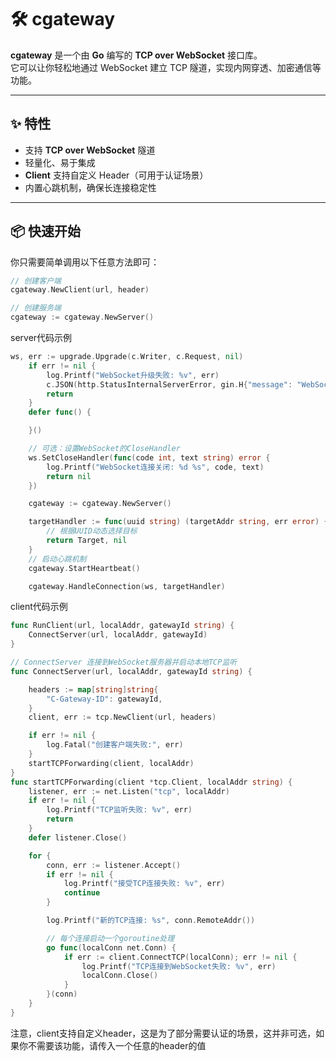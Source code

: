 # 🛠️ cgateway

**cgateway** 是一个由 **Go** 编写的 **TCP over WebSocket** 接口库。  
它可以让你轻松地通过 WebSocket 建立 TCP 隧道，实现内网穿透、加密通信等功能。

---

## ✨ 特性
- 支持 **TCP over WebSocket** 隧道
- 轻量化、易于集成
- **Client** 支持自定义 Header（可用于认证场景）
- 内置心跳机制，确保长连接稳定性

---

## 📦 快速开始

你只需要简单调用以下任意方法即可：
```go
// 创建客户端
cgateway.NewClient(url, header)

// 创建服务端
cgateway := cgateway.NewServer()
`````

server代码示例
`````go
ws, err := upgrade.Upgrade(c.Writer, c.Request, nil)
	if err != nil {
		log.Printf("WebSocket升级失败: %v", err)
		c.JSON(http.StatusInternalServerError, gin.H{"message": "WebSocket连接失败"})
		return
	}
	defer func() {

	}()

	// 可选：设置WebSocket的CloseHandler
	ws.SetCloseHandler(func(code int, text string) error {
		log.Printf("WebSocket连接关闭: %d %s", code, text)
		return nil
	})

	cgateway := cgateway.NewServer()

	targetHandler := func(uuid string) (targetAddr string, err error) {
		// 根据UUID动态选择目标
		return Target, nil
	}
	// 启动心跳机制
	cgateway.StartHeartbeat()

	cgateway.HandleConnection(ws, targetHandler)
``````

client代码示例
````go
func RunClient(url, localAddr, gatewayId string) {
	ConnectServer(url, localAddr, gatewayId)
}

// ConnectServer 连接到WebSocket服务器并启动本地TCP监听
func ConnectServer(url, localAddr, gatewayId string) {

	headers := map[string]string{
		"C-Gateway-ID": gatewayId,
	}
	client, err := tcp.NewClient(url, headers)

	if err != nil {
		log.Fatal("创建客户端失败:", err)
	}
	startTCPForwarding(client, localAddr)
}
func startTCPForwarding(client *tcp.Client, localAddr string) {
	listener, err := net.Listen("tcp", localAddr)
	if err != nil {
		log.Printf("TCP监听失败: %v", err)
		return
	}
	defer listener.Close()

	for {
		conn, err := listener.Accept()
		if err != nil {
			log.Printf("接受TCP连接失败: %v", err)
			continue
		}

		log.Printf("新的TCP连接: %s", conn.RemoteAddr())

		// 每个连接启动一个goroutine处理
		go func(localConn net.Conn) {
			if err := client.ConnectTCP(localConn); err != nil {
				log.Printf("TCP连接到WebSocket失败: %v", err)
				localConn.Close()
			}
		}(conn)
	}
}
`````
注意，client支持自定义header，这是为了部分需要认证的场景，这并非可选，如果你不需要该功能，请传入一个任意的header的值
